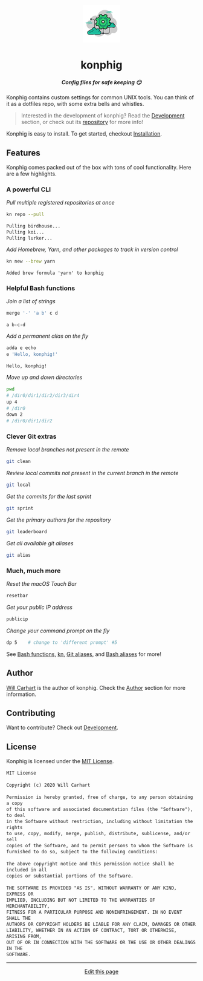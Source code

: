 <!-- <p align="center"><img alt="konphig logo" src="https://willcarhart.dev/docs/konphig/_media/logo.png" /></p> -->
<p align="center"><img alt="konphig logo" src="_media/logo.png" /></p>

<h1 align="center">konphig</h1>
<h5 align="center">Config files for safe keeping 😏</h5>

Konphig contains custom settings for common UNIX tools. You can think of it as a dotfiles repo, with some extra bells and whistles.

> Interested in the development of konphig? Read the [Development](/development) section, or check out its [repository](https://github.com/wcarhart/konphig) for more info!

Konphig is easy to install. To get started, checkout [Installation](/installation).

## Features
Konphig comes packed out of the box with tons of cool functionality. Here are a few highlights.

### A powerful CLI
_Pull multiple registered repositories at once_
```bash
kn repo --pull
```
```
Pulling birdhouse...
Pulling koi...
Pulling lurker...
```
_Add Homebrew, Yarn, and other packages to track in version control_
```bash
kn new --brew yarn
```
```
Added brew formula 'yarn' to konphig
```

### Helpful Bash functions
_Join a list of strings_
```bash
merge '-' 'a b' c d
```
```
a b-c-d
```
_Add a permanent alias on the fly_
```bash
adda e echo
e 'Hello, konphig!'
```
```
Hello, konphig!
```
_Move up and down directories_
```bash
pwd
# /dir0/dir1/dir2/dir3/dir4
up 4
# /dir0
down 2
# /dir0/dir1/dir2
```

### Clever Git extras
_Remove local branches not present in the remote_
```bash
git clean
```
_Review local commits not present in the current branch in the remote_
```bash
git local
```
_Get the commits for the last sprint_
```bash
git sprint
```
_Get the primary authors for the repository_
```bash
git leaderboard
```
_Get all available git aliases_
```bash
git alias
```

### Much, much more
_Reset the macOS Touch Bar_
```bash
resetbar
```
_Get your public IP address_
```bash
publicip
```
_Change your command prompt on the fly_
```bash
dp 5    # change to 'different prompt' #5
```
See [Bash functions](/bash_functions), [kn](/kn), [Git aliases](/git_aliases), and [Bash aliases](/bash_aliases) for more!

## Author
[Will Carhart](https://github.com/wcarhart) is the author of konphig. Check the [Author](/author) section for more information.

## Contributing
Want to contribute? Check out [Development](/development).

## License
Konphig is licensed under the [MIT License](https://choosealicense.com/licenses/mit/).
```
MIT License

Copyright (c) 2020 Will Carhart

Permission is hereby granted, free of charge, to any person obtaining a copy
of this software and associated documentation files (the "Software"), to deal
in the Software without restriction, including without limitation the rights
to use, copy, modify, merge, publish, distribute, sublicense, and/or sell
copies of the Software, and to permit persons to whom the Software is
furnished to do so, subject to the following conditions:

The above copyright notice and this permission notice shall be included in all
copies or substantial portions of the Software.

THE SOFTWARE IS PROVIDED "AS IS", WITHOUT WARRANTY OF ANY KIND, EXPRESS OR
IMPLIED, INCLUDING BUT NOT LIMITED TO THE WARRANTIES OF MERCHANTABILITY,
FITNESS FOR A PARTICULAR PURPOSE AND NONINFRINGEMENT. IN NO EVENT SHALL THE
AUTHORS OR COPYRIGHT HOLDERS BE LIABLE FOR ANY CLAIM, DAMAGES OR OTHER
LIABILITY, WHETHER IN AN ACTION OF CONTRACT, TORT OR OTHERWISE, ARISING FROM,
OUT OF OR IN CONNECTION WITH THE SOFTWARE OR THE USE OR OTHER DEALINGS IN THE
SOFTWARE.
```

<hr>
<div style="text-align:center">
	<a class="edit-link" href="https://github.com/wcarhart/docs/blob/master/docs/konphig/overview.md" target="_blank"><i class="fas fa-edit"></i> Edit this page</a>
</div>
